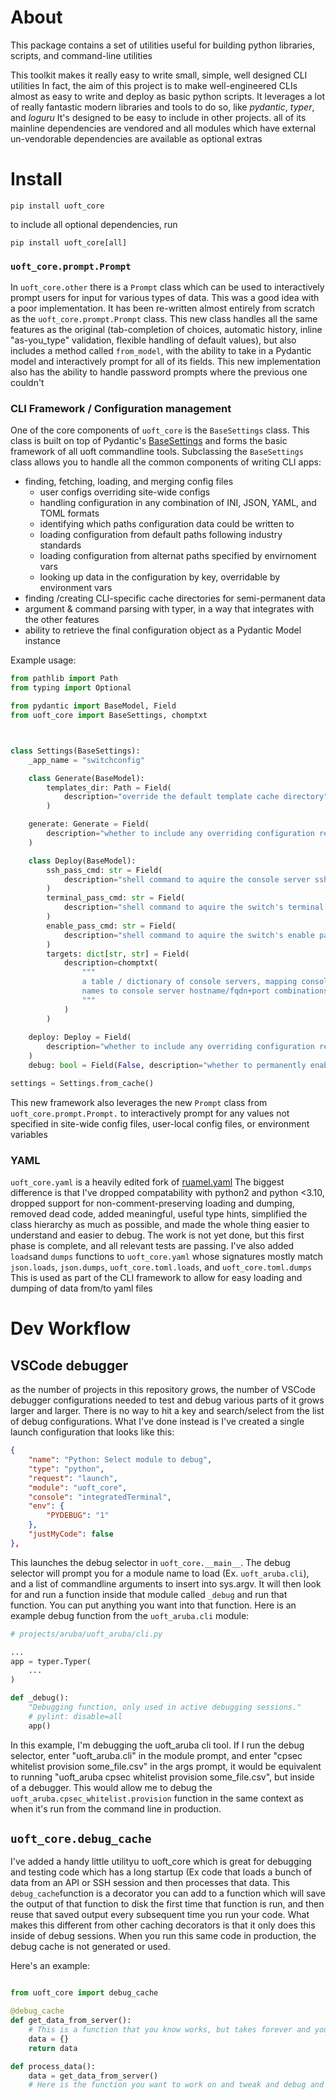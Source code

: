 # About

This package contains a set of utilities useful for building python libraries, scripts, and command-line utilities

This toolkit makes it really easy to write small, simple, well designed CLI utilities
In fact, the aim of this project is to make well-engineered CLIs almost as easy to write and deploy as basic python scripts.
It leverages a lot of really fantastic modern libraries and tools to do so, like *pydantic*, *typer*, and *loguru*
It's designed to be easy to include in other projects. all of its mainline dependencies are vendored and all modules which have external un-vendorable dependencies are available as optional extras

# Install

```
pip install uoft_core
```

to include all optional dependencies, run

```
pip install uoft_core[all]
```

### `uoft_core.prompt.Prompt`
In `uoft_core.other` there is a `Prompt` class which can be used to interactively prompt users for input for various types of data. This was a good idea with a poor implementation.
It has been re-written almost entirely from scratch as the `uoft_core.prompt.Prompt` class. 
This new class handles all the same features as the original (tab-completion of choices, automatic history, inline "as-you_type" validation, flexible handling of default values), but also includes a method called `from_model`, with the ability to take in a Pydantic model and interactively prompt for all of its fields.
This new implementation also has the ability to handle password prompts where the previous one couldn't

### CLI Framework / Configuration management
One of the core components of `uoft_core` is the `BaseSettings` class. This class is built on top of Pydantic's [BaseSettings](https://pydantic-docs.helpmanual.io/usage/settings/) and forms the basic framework of all uoft commandline tools. Subclassing the `BaseSettings` class allows you to handle all the common components of writing CLI apps:
 - finding, fetching, loading, and merging config files 
   - user configs overriding site-wide configs 
   - handling configuration in any combination of INI, JSON, YAML, and TOML formats
   - identifying which paths configuration data could be written to
   - loading configuration from default paths following industry standards
   - loading configuration from alternat paths specified by envirnoment vars
   - looking up data in the configuration by key, overridable by environment vars
 - finding /creating CLI-specific cache directories for semi-permanent data
 - argument & command parsing with typer, in a way that integrates with the other features
 - ability to retrieve the final configuration object as a Pydantic Model instance

Example usage:

```python
from pathlib import Path
from typing import Optional

from pydantic import BaseModel, Field
from uoft_core import BaseSettings, chomptxt



class Settings(BaseSettings):
    _app_name = "switchconfig"

    class Generate(BaseModel):
        templates_dir: Path = Field(
            description="override the default template cache directory",
        )

    generate: Generate = Field(
        description="whether to include any overriding configuration related to the generate command",
    )

    class Deploy(BaseModel):
        ssh_pass_cmd: str = Field(
            description="shell command to aquire the console server ssh password"
        )
        terminal_pass_cmd: str = Field(
            description="shell command to aquire the switch's terminal access password"
        )
        enable_pass_cmd: str = Field(
            description="shell command to aquire the switch's enable password"
        )
        targets: dict[str, str] = Field(
            description=chomptxt(
                """
                a table / dictionary of console servers, mapping console server 
                names to console server hostname/fqdn+port combinations
                """
            )
        )
        
    deploy: Deploy = Field(
        description="whether to include any overriding configuration related to the deploy command",
    )
    debug: bool = Field(False, description="whether to permanently enable debug mode")

settings = Settings.from_cache()
```

This new framework also leverages the new `Prompt` class from `uoft_core.prompt.Prompt.` to interactively prompt for any values not specified in site-wide config files, user-local config files, or environment variables

### YAML
`uoft_core.yaml` is a heavily edited fork of [ruamel.yaml](https://pypi.org/project/ruamel.yaml/) The biggest difference is that I've dropped compatability with python2 and python <3.10, dropped support for non-comment-preserving loading and dumping, removed dead code, added meaningful, useful type hints, simplified the class hierarchy as much as possible, and made the whole thing easier to understand and easier to debug. The work is not yet done, but this first phase is complete, and all relevant tests are passing.
I've also added `loads`and `dumps` functions to `uoft_core.yaml` whose signatures mostly match `json.loads`, `json.dumps`,  `uoft_core.toml.loads`, and `uoft_core.toml.dumps`
This is used as part of the CLI framework to allow for easy loading and dumping of data from/to yaml files

# Dev Workflow

## VSCode debugger
as the number of projects in this repository grows, the number of VSCode debugger configurations needed to test and debug various parts of it grows larger and larger. There is no way to hit a key and search/select from the list of debug configurations. What I've done instead is I've created a single launch configuration that looks like this:

```json
{
    "name": "Python: Select module to debug",
    "type": "python",
    "request": "launch",
    "module": "uoft_core",
    "console": "integratedTerminal",
    "env": {
        "PYDEBUG": "1"
    },
    "justMyCode": false
},
```

This launches the debug selector in `uoft_core.__main__`. The debug selector will prompt you for a module name to load (Ex. `uoft_aruba.cli`), and a list of commandline arguments to insert into sys.argv. It will then look for and run a function inside that module called `_debug` and run that function. You can put anything you want into that function. Here is an example debug function from the `uoft_aruba.cli` module:

```python
# projects/aruba/uoft_aruba/cli.py

...
app = typer.Typer(
    ...
)

def _debug():
    "Debugging function, only used in active debugging sessions."
    # pylint: disable=all
    app()

```

In this example, I'm debugging the uoft_aruba cli tool. If I run the debug selector, enter "uoft_aruba.cli" in the module prompt, and enter "cpsec whitelist provision some_file.csv" in the args prompt, it would be equivalent to running "uoft_aruba cpsec whitelist provision some_file.csv", but inside of a debugger. This would allow me to debug the `uoft_aruba.cpsec_whitelist.provision` function in the same context as when it's run from the command line in production.

## `uoft_core.debug_cache`
I've added a handy little utilityu to uoft_core which is great for debugging and testing code which has a long startup (Ex code that loads a bunch of data from an API or SSH session and then processes that data. This `debug_cache`function is a decorator you can add to a function which will save the output of that function to disk the first time that function is run, and then reuse that saved output every subsequent time you run your code. 
What makes this different from other caching decorators is that it only does this inside of debug sessions. When you run this same code in production, the debug cache is not generated or used.

Here's an example:

```python

from uoft_core import debug_cache

@debug_cache
def get_data_from_server():
    # This is a function that you know works, but takes forever and you don't want to re-run it everytime you restart the debugger
    data = {}
    return data

def process_data():
    data = get_data_from_server()
    # Here is the function you want to work on and tweak and debug and re-run again and again

```